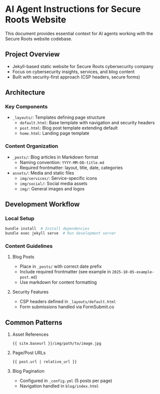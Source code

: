 # AI Agent Instructions for Secure Roots Website

This document provides essential context for AI agents working with the Secure Roots website codebase.

## Project Overview

- Jekyll-based static website for Secure Roots cybersecurity company
- Focus on cybersecurity insights, services, and blog content
- Built with security-first approach (CSP headers, secure forms)

## Architecture

### Key Components

- `_layouts/`: Templates defining page structure
  - `default.html`: Base template with navigation and security headers
  - `post.html`: Blog post template extending default
  - `home.html`: Landing page template

### Content Organization

- `_posts/`: Blog articles in Markdown format
  - Naming convention: `YYYY-MM-DD-title.md`
  - Required frontmatter: layout, title, date, categories
- `assets/`: Media and static files
  - `img/services/`: Service-specific icons
  - `img/social/`: Social media assets
  - `img/`: General images and logos

## Development Workflow

### Local Setup

```bash
bundle install  # Install dependencies
bundle exec jekyll serve  # Run development server
```

### Content Guidelines

1. Blog Posts
   - Place in `_posts/` with correct date prefix
   - Include required frontmatter (see example in `2025-10-05-example-post.md`)
   - Use markdown for content formatting

2. Security Features
   - CSP headers defined in `_layouts/default.html`
   - Form submissions handled via FormSubmit.co

## Common Patterns

1. Asset References
   ```liquid
   {{ site.baseurl }}/img/path/to/image.jpg
   ```

2. Page/Post URLs
   ```liquid
   {{ post.url | relative_url }}
   ```

3. Blog Pagination
   - Configured in `_config.yml` (5 posts per page)
   - Navigation handled in `blog/index.html`